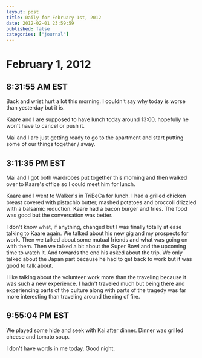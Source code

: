 ```yaml
---
layout: post
title: Daily for February 1st, 2012
date: 2012-02-01 23:59:59
published: false
categories: ["journal"]
---
```

 
# February 1, 2012

## 8:31:55 AM EST

Back and wrist hurt a lot this morning. I couldn't say why today is worse than yesterday but it is. 

Kaare and I are supposed to have lunch today around 13:00, hopefully he won't have to cancel or push it. 

Mai and I are just getting ready to go to the apartment and start putting some of our things together / away. 

## 3:11:35 PM EST

Mai and I got both wardrobes put together this morning and then walked over to Kaare's office so I could meet him for lunch. 

Kaare and I went to Walker's in TriBeCa  for lunch. I had a grilled chicken breast covered with pistachio butter, mashed potatoes and broccoli drizzled with a balsamic reduction. Kaare had a bacon burger and fries. The food was good but the conversation was better. 

I don't know what, if anything, changed but I was finally totally at ease talking to Kaare again. We talked about his new gig and my prospects for work. Then we talked about some mutual friends and what was going on with them. Then we talked a bit about the Super Bowl and the upcoming time to watch it. And towards the end his asked about the trip. We only talked about the Japan part because he had to get back to work but it was good to talk about. 

I like talking about the volunteer work more than the traveling because it was such a new experience. I hadn't traveled much but being there and experiencing parts of the culture along with parts of the tragedy was far more interesting than traveling around the ring of fire. 

## 9:55:04 PM EST

We played some hide and seek with Kai after dinner. Dinner was grilled cheese and tomato soup.

I don't have words in me today. Good night.